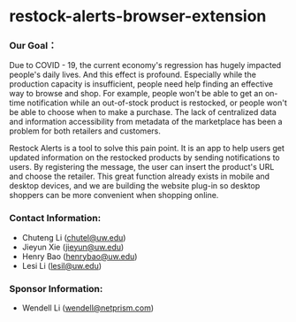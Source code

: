 # restock-alerts-browser-extension


### Our Goal：
Due to COVID - 19, the current economy's regression has hugely impacted people's daily lives. And this effect is profound. Especially while the production capacity is insufficient, people need help finding an effective way to browse and shop. For example, people won't be able to get an on-time notification while an out-of-stock product is restocked, or people won't be able to choose when to make a purchase. The lack of centralized data and information accessibility from metadata of the marketplace has been a problem for both retailers and customers. 

Restock Alerts is a tool to solve this pain point. It is an app to help users get updated information on the restocked products by sending notifications to users. By registering the message, the user can insert the product's URL and choose the retailer. This great function already exists in mobile and desktop devices, and we are building the website plug-in so desktop shoppers can be more convenient when shopping online. 



### Contact Information:
- Chuteng Li (chutel@uw.edu)
- Jieyun Xie (jieyun@uw.edu)
- Henry Bao (henrybao@uw.edu)
- Lesi Li (lesil@uw.edu)


### Sponsor Information:
- Wendell Li (wendell@netprism.com)
